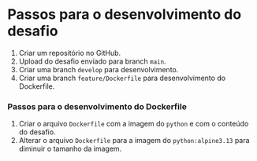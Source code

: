 # Passos para o desenvolvimento do desafio

1. Criar um repositório no GitHub.
1. Upload do desafio enviado para branch `main`.
1. Criar uma branch `develop` para desenvolvimento.
1. Criar uma branch `feature/Dockerfile` para desenvolvimento do Dockerfile.

### Passos para o desenvolvimento do Dockerfile
1. Criar o arquivo `Dockerfile` com a imagem do `python` e com o conteúdo do desafio.
1. Alterar o arquivo `Dockerfile` para a imagem do `python:alpine3.13` para diminuir o tamanho da imagem. 